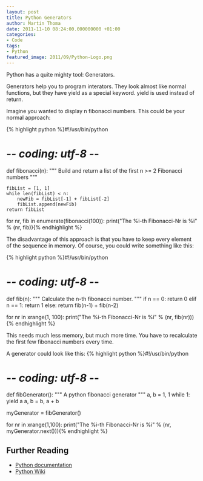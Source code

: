 ```yaml
---
layout: post
title: Python Generators
author: Martin Thoma
date: 2011-11-10 08:24:00.000000000 +01:00
categories:
- Code
tags:
- Python
featured_image: 2011/09/Python-Logo.png
---
```

Python has a quite mighty tool: Generators.

Generators help you to program interators. They look almost like normal functions, but they have yield as a special keyword. yield is used instead of return.

Imagine you wanted to display n fibonacci numbers. This could be your normal approach:

{% highlight python %}#!/usr/bin/python
# -*- coding: utf-8 -*-

def fibonacci(n):
    """ Build and return a list of the first 
        n >= 2 Fibonacci numbers """

    fibList = [1, 1]
    while len(fibList) < n:
        newFib = fibList[-1] + fibList[-2]
        fibList.append(newFib)
    return fibList

for nr, fib in enumerate(fibonacci(100)):
    print("The %i-th Fibonacci-Nr is %i" % (nr, fib)){% endhighlight %}

The disadvantage of this approach is that you have to keep every element of the sequence in memory. Of course, you could write something like this:

{% highlight python %}#!/usr/bin/python
# -*- coding: utf-8 -*-

def fib(n):
    """ Calculate the n-th fibonacci number. """
    if n == 0:
        return 0
    elif n == 1:
        return 1
    else:
        return fib(n-1) + fib(n-2)

for nr in xrange(1, 100):
    print("The %i-th Fibonacci-Nr is %i" % (nr, fib(nr))){% endhighlight %}

This needs much less memory, but much more time. You have to recalculate the first few fibonacci numbers every time.

A generator could look like this:
{% highlight python %}#!/usr/bin/python
# -*- coding: utf-8 -*-

def fibGenerator():
    """ A python fibonacci generator """
    a, b = 1, 1
    while 1:
        yield a
        a, b = b, a + b

myGenerator = fibGenerator()

for nr in xrange(1,100):
    print("The %i-th Fibonacci-Nr is %i" % (nr, myGenerator.next())){% endhighlight %}

<h2>Further Reading</h2>
<ul>
  <li><a href="http://docs.python.org/tutorial/classes.html#generators">Python documentation</a></li>
  <li><a href="http://wiki.python.org/moin/Generators">Python Wiki</a></li>
</ul>
